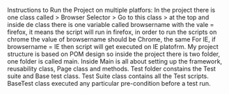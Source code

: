 Instructions to Run the Project on multiple platfors:
In the project there is one class called > Browser Selector > Go to this class > at the top and inside de class there is one variable called browsername with the vale = firefox, it means the script will run in firefox, in order to run the scripts on chrome the value of browsername should be Chrome, the same For IE, if browsername = IE then script will get executed on IE platofrm.
My project structure is based on POM design so inside the project there is two folder, one folder is called main.
Inside Main is all about setting up the framework, reusability class, Page class and methods.
Test folder constains the Test suite and Base test class.
Test Suite class contains all the Test scripts.
BaseTest class executed any particular pre-condition before a test run.
